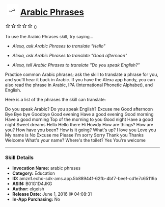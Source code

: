# &nbsp;<img src="skill_icon" alt="Arabic Phrases icon" width="36"> [Arabic Phrases](http://alexa.amazon.com/#skills/amzn1.echo-sdk-ams.app.5b88944f-62fb-4bf7-beef-cd1e7c65119a)
![0 stars](../../images/ic_star_border_black_18dp_1x.png)![0 stars](../../images/ic_star_border_black_18dp_1x.png)![0 stars](../../images/ic_star_border_black_18dp_1x.png)![0 stars](../../images/ic_star_border_black_18dp_1x.png)![0 stars](../../images/ic_star_border_black_18dp_1x.png) 0

To use the Arabic Phrases skill, try saying...

* *Alexa, ask Arabic Phrases to translate "Hello"*

* *Alexa, ask Arabic Phrases to translate "Good afternoon"*

* *Alexa, tell Arabic Phrases to translate "Do you speak English?"*

Practice common Arabic phrases; ask the skill to translate a phrase for you, and you'll hear it back in Arabic. If you have the Alexa app handy, you can also read the phrase in Arabic, IPA (International Phonetic Alphabet), and English.

Here is a list of the phrases the skill can translate:

Do you speak Arabic?
Do you speak English?
Excuse me
Good afternoon
Bye
Bye bye
Goodbye
Good evening
Have a good evening
Good morning
Have a good morning
Top of the morning to you
Good night
Have a good night
Sweet dreams
Hello
Hello there
Hi
Howdy
How are things?
How are you?
How have you been?
How is it going?
What's up?
I love you
Love you
My name is
No
Excuse me
Please
I'm sorry
Sorry
Thank you
Thanks
Welcome
What's your name?
Where's the toilet?
Yes
You're welcome

***

### Skill Details

* **Invocation Name:** arabic phrases
* **Category:** Education
* **ID:** amzn1.echo-sdk-ams.app.5b88944f-62fb-4bf7-beef-cd1e7c65119a
* **ASIN:** B01G1D4JKG
* **Author:** elgeish
* **Release Date:** June 1, 2016 @ 04:08:31
* **In-App Purchasing:** No
